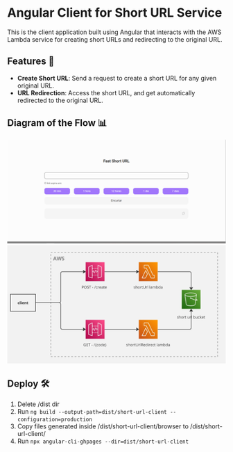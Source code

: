 # Angular Client for Short URL Service

This is the client application built using Angular that interacts with the AWS Lambda service for creating short URLs and redirecting to the original URL.

## Features 🚀

- **Create Short URL**: Send a request to create a short URL for any given original URL.
- **URL Redirection**: Access the short URL, and get automatically redirected to the original URL.

## **Diagram of the Flow** 📊

![homepage](./assets/img.png)
![diagram flow](./assets/shortUrlDiagram.jpg)

## **Deploy** 🛠️

1. Delete /dist dir
2. Run `ng build --output-path=dist/short-url-client --configuration=production`
3. Copy files generated inside /dist/short-url-client/browser to /dist/short-url-client/
4. Run `npx angular-cli-ghpages --dir=dist/short-url-client`

